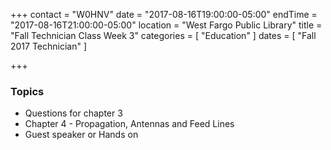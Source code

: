 +++
contact = "W0HNV"
date = "2017-08-16T19:00:00-05:00"
endTime = "2017-08-16T21:00:00-05:00"
location = "West Fargo Public Library"
title = "Fall Technician Class Week 3"
categories = [ "Education" ]
dates = [ "Fall 2017 Technician" ]

+++
### Topics

* Questions for chapter 3
* Chapter 4 - Propagation, Antennas and Feed Lines
* Guest speaker or Hands on

